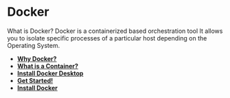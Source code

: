 # Docker
What is Docker?
Docker is a containerized based orchestration tool
It allows you to isolate specific processes of a particular host depending on the Operating System.

- **[Why Docker?](https://www.docker.com/why-docker)**
- **[What is a Container?](https://www.docker.com/resources/what-container)**
- **[Install Docker Desktop](https://www.docker.com/products/docker-desktop)**
- **[Get Started!](https://www.docker.com/get-started)**
- **[Install Docker](https://hub.docker.com/search?q=&type=edition&offering=community&sort=updated_at&order=desc)**
